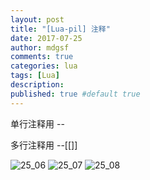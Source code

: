 ```yaml
---
layout: post
title: "[Lua-pil] 注释"
date: 2017-07-25
author: mdgsf
comments: true
categories: lua
tags: [Lua]
description:
published: true #default true
---
```


单行注释用 --

多行注释用 --[[]]

<img src="{{ site.url }}/images/2017/07/25_06.png" alt="25_06" />

<img src="{{ site.url }}/images/2017/07/25_07.png" alt="25_07" />

<img src="{{ site.url }}/images/2017/07/25_08.png" alt="25_08" />
